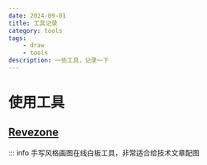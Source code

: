 ```yaml
---
date: 2024-09-01
title: 工具记录
category: tools
tags:
    - draw
    - tools
description: 一些工具，记录一下
---
```


# 使用工具

## [Revezone](<https://revezone.com/index.html/>)

::: info 手写风格画图在线白板工具，非常适合给技术文章配图
